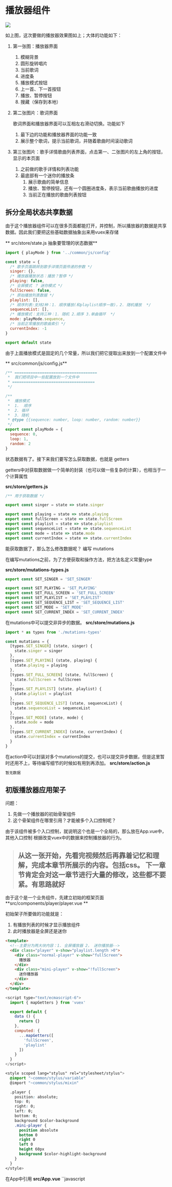 # 播放器组件

![](/assets/musicapp/播放器页面设计详解.png)

如上图，这次要做的播放器效果图如上；大体的功能如下：

1. 第一张图：播放器界面
    1. 模糊背景
    2. 圆形旋转唱片
    3. 当前歌词
    4. 进度条
    5. 播放模式按钮
    6. 上一首、下一首按钮
    7. 播放、暂停按钮
    8. 搜藏（保存到本地）
2. 第二张图片：歌词界面
    
    歌词界面和播放器界面可以互相左右滑动切换。功能如下
    1. 最下边的功能和播放器界面的功能一致
    2. 展示整个歌词，提示当前歌词，并随着歌曲时间滚动歌词
3. 第三张图片：歌手详情歌曲列表界面，点击第一、二张图片的左上角的按钮，显示的本页面
    1. 之前做的歌手详情和列表功能
    2. 最底部有一个迷你的播放条
        1. 展示歌曲的简单信息
        2. 播放、暂停按钮，还有一个圆圈进度条，表示当前歌曲播放的进度
        3. 当前正在播放的歌曲列表按钮
        
## 拆分全局状态共享数据

由于这个播放器组件可以在很多页面都能打开，并控制，所以播放器的数据是共享数据。因此我们要把这些基础数据抽象出来用vuex来存储

** src/store/state.js    抽象要管理的状态数据**
```javascript
import { playMode } from '../common/js/config'

const state = {
  /* 歌手页面跳转到歌手详情页面传递的参数 */
  singer: {},
  /* 播放器播放状态：播放？暂停 */
  playing: false,
  /* 全屏模式 ？ 迷你模式 */
  fullScreen: false,
  /* 原始播放列表数据 */
  playlist: [],
  /* 顺序列表:支持2种：1. 顺序播放(和playlist顺序一致)，2. 随机播放  */
  sequenceList: [],
  /* 播放模式：支持三种：1. 随机 2.顺序 3.单曲循环  */
  mode: playMode.sequence,
  /* 当前正常播放的歌曲索引 */
  currentIndex: -1
}

export default state
```    

 由于上面播放模式是固定的几个常量，所以我们把它提取出来放到一个配置文件中
 
** src/common/js/config.js**
```javascript
/** ====================================
 *  我们把项目中一些配置放到一个文件中
 * ====================================
 */

/**
 *  播放模式
 *  1.  顺序
 *  2. 循环
 *  3. 随机
 * @type {{sequence: number, loop: number, random: number}}
 */
export const playMode = {
  sequence: 0,
  loop: 1,
  random: 2
}
```   

状态数据有了。接下来我们要写怎么获取数据，也就是 getters

getters中对获取数据做一个简单的封装（也可以做一些复杂的计算），也相当于一个计算属性

**src/store/getters.js**
```javascript
/** 用于获取数据 */

export const singer = state => state.singer

export const playing = state => state.playing
export const fullScreen = state => state.fullScreen
export const playlist = state => state.playlist
export const sequenceList = state => state.sequenceList
export const mode = state => state.mode
export const currentIndex = state => state.currentIndex

```    

能获取数据了，那么怎么修改数据呢？ 编写 mutations

在编写mutations之前，为了方便获取和操作方法，把方法名定义常量type

**src/store/mutations-types.js**
```javascript
export const SET_SINGER = 'SET_SINGER'

export const SET_PLAYING = 'SET_PLAYING'
export const SET_FULL_SCREEN = 'SET_FULL_SCREEN'
export const SET_PLAYLIST = 'SET_PLAYLIST'
export const SET_SEQUENCE_LIST = 'SET_SEQUENCE_LIST'
export const SET_MODE = 'SET_MODE'
export const SET_CURRENT_INDEX = 'SET_CURRENT_INDEX'
```

在mutations中可以提交非异步的数据。
**src/store/mutations.js**
```javascript
import * as types from './mutations-types'

const mutations = {
  [types.SET_SINGER] (state, singer) {
    state.singer = singer
  },
  [types.SET_PLAYING] (state, playing) {
    state.playing = playing
  },
  [types.SET_FULL_SCREEN] (state, fullScreen) {
    state.fullScreen = fullScreen
  },
  [types.SET_PLAYLIST] (state, playlist) {
    state.playlist = playlist
  },
  [types.SET_SEQUENCE_LIST] (state, sequenceList) {
    state.sequenceList = sequenceList
  },
  [types.SET_MODE] (state, mode) {
    state.mode = mode
  },
  [types.SET_CURRENT_INDEX] (state, currentIndex) {
    state.currentIndex = currentIndex
  }
}
```

在action中可以封装对多个mutations的提交，也可以提交异步数据，但是这里暂时还用不上，等待编写细节的时候如有用到再添加。
**src/store/action.js**
```javascript
暂无数据
```

## 初版播放器应用架子

问题：

1. 先做一个播放器的初始骨架组件
2. 这个骨架组件在哪里引用？才能被多个入口控制呢？
  
  由于该组件被多个入口控制，就说明这个也是一个全局的，那么放在App.vue中，其他入口控制 根据改变vuex中的数据来控制播放器的行为。

> ## 从这一张开始，先看完视频然后再靠着记忆和理解，完成本章节所展示的内容。包括css。 下一章节肯定会对这一章节进行大量的修改，这些都不要紧。有思路就好


由于这个是一个业务组件，先建立初始的框架页面
**src/components/player/player.vue   **

初始架子所要做的功能就是：

1. 有播放列表的时候才显示播放组件
2. 此时播放器是全屏还是迷你 


```html
<template>
  <!--主要分为两大块内容：1. 全屏播放器 2， 迷你播放器-->
  <div class="player" v-show="playlist.length >0">
    <div class="normal-player" v-show="fullScreen">
      播放器
    </div>
    <div class="mini-player" v-show="!fullScreen">
      迷你播放器
    </div>
  </div>
</template>
```
```javascript
<script type="text/ecmascript-6">
  import { mapGetters } from 'vuex'

  export default {
    data () {
      return {}
    },
    computed: {
      ...mapGetters([
        'fullScreen',
        'playlist'
      ])
    }
  }
</script>
```
```css
<style scoped lang="stylus" rel="stylesheet/stylus">
  @import "~common/stylus/variable"
  @import "~common/stylus/mixin"

  .player {
    position: absolute;
    top: 0;
    right: 0;
    left: 0;
    bottom: 0;
    background $color-background
    .mini-player {
      position absolute
      bottom 0
      right 0
      left 0
      height 60px
      background $color-highlight-background
    }
  }
</style>
```     

在App中引用
**src/App.vue**
``javascript
<template>
  <div id="app">
    <m-header></m-header>
    <tab></tab>
    <keep-alive>
      <router-view></router-view>
    </keep-alive>
    <player></player>
  </div>
</template>

<script>
  // 组件首字母大写，因为组件以css命名的
  import MHeader from 'components/m-header/m-header'
  import Tab from 'components/tab/tab'

  import Player from 'components/player/player'

  export default {
    name: 'app',
    components: {MHeader, Tab, Player},
    data () {
      return {}
    }
  }
</script>
```  
  

            